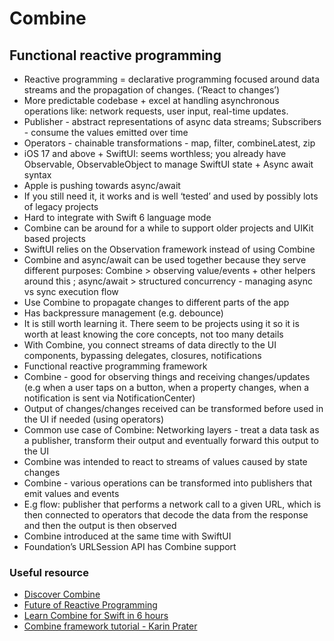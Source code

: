 # Combine 
## Functional reactive programming

- Reactive programming = declarative programming focused around data streams and the propagation of changes. (‘React to changes’)
- More predictable codebase + excel at handling asynchronous operations like: network requests, user input, real-time updates.
- Publisher - abstract representations of async data streams; Subscribers - consume the values emitted over time 
- Operators - chainable transformations - map, filter, combineLatest, zip
- iOS 17 and above + SwiftUI: seems worthless; you already have Observable, ObservableObject to manage SwiftUI state + Async await syntax
- Apple is pushing towards async/await 
- If you still need it, it works and is well ‘tested’ and used by possibly lots of legacy projects
- Hard to integrate with Swift 6 language mode 
- Combine can be around for  a while to support older projects and UIKit based projects 
- SwiftUI relies on the Observation framework instead of using Combine
- Combine and async/await can be used together because they serve different purposes: Combine > observing value/events + other helpers around this ; async/await > structured concurrency - managing async vs sync execution flow
- Use Combine to propagate changes to different parts of the app
- Has backpressure management (e.g. debounce)
- It is still worth learning it. There seem to be projects using it so it is worth at least knowing the core concepts, not too many details 
- With Combine, you connect streams of data directly to the UI components, bypassing delegates, closures, notifications
- Functional reactive programming framework 
- Combine - good for observing things and receiving changes/updates (e.g when a user taps on a button, when a property changes, when a notification is sent via NotificationCenter)
- Output of changes/changes received can be transformed before used in the UI if needed (using operators)
- Common use case of Combine: Networking layers - treat a data task as a publisher, transform their output and eventually forward this output to the UI 
- Combine was intended to react to streams of values caused by state changes
- Combine - various operations can be transformed into publishers that emit values and events
- E.g flow: publisher that performs a network call to a given URL, which is then connected to operators that decode the data from the response and then the output is then observed 
- Combine introduced at the same time with SwiftUI
- Foundation’s URLSession API has Combine support 

### Useful resource

- [Discover Combine](https://www.swiftbysundell.com/discover/combine/?utm_source=chatgpt.com)
- [Future of Reactive Programming](https://medium.com/%40mumensh/the-future-of-reactive-programming-in-swift-cedb0d52ff05)
- [Learn Combine for Swift in 6 hours](https://www.swiftful-thinking.com/blog/learn-combine-for-swift-in-6-hours)
- [Combine framework tutorial - Karin Prater](https://www.youtube.com/playlist?list=PLWHegwAgjOkoIMgZ7QF_SHUtEB_rWXtH0)



